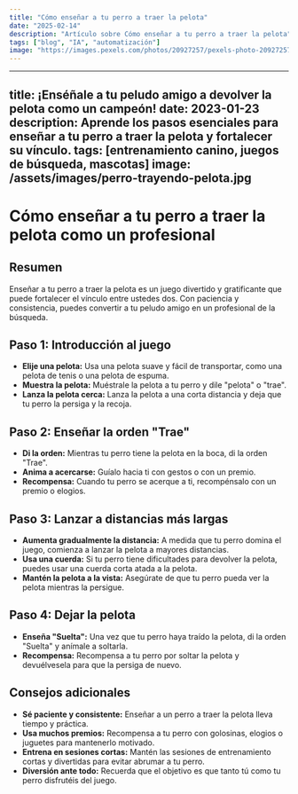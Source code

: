 ```yaml
---
title: "Cómo enseñar a tu perro a traer la pelota"
date: "2025-02-14"
description: "Artículo sobre Cómo enseñar a tu perro a traer la pelota"
tags: ["blog", "IA", "automatización"]
image: "https://images.pexels.com/photos/20927257/pexels-photo-20927257.jpeg?auto=compress&cs=tinysrgb&h=350"
---
```


---
title: ¡Enséñale a tu peludo amigo a devolver la pelota como un campeón!
date: 2023-01-23
description: Aprende los pasos esenciales para enseñar a tu perro a traer la pelota y fortalecer su vínculo.
tags: [entrenamiento canino, juegos de búsqueda, mascotas]
image: /assets/images/perro-trayendo-pelota.jpg
---

# Cómo enseñar a tu perro a traer la pelota como un profesional

## Resumen

Enseñar a tu perro a traer la pelota es un juego divertido y gratificante que puede fortalecer el vínculo entre ustedes dos. Con paciencia y consistencia, puedes convertir a tu peludo amigo en un profesional de la búsqueda.

## Paso 1: Introducción al juego

* **Elije una pelota:** Usa una pelota suave y fácil de transportar, como una pelota de tenis o una pelota de espuma.
* **Muestra la pelota:** Muéstrale la pelota a tu perro y dile "pelota" o "trae".
* **Lanza la pelota cerca:** Lanza la pelota a una corta distancia y deja que tu perro la persiga y la recoja.

## Paso 2: Enseñar la orden "Trae"

* **Di la orden:** Mientras tu perro tiene la pelota en la boca, di la orden "Trae".
* **Anima a acercarse:** Guíalo hacia ti con gestos o con un premio.
* **Recompensa:** Cuando tu perro se acerque a ti, recompénsalo con un premio o elogios.

## Paso 3: Lanzar a distancias más largas

* **Aumenta gradualmente la distancia:** A medida que tu perro domina el juego, comienza a lanzar la pelota a mayores distancias.
* **Usa una cuerda:** Si tu perro tiene dificultades para devolver la pelota, puedes usar una cuerda corta atada a la pelota.
* **Mantén la pelota a la vista:** Asegúrate de que tu perro pueda ver la pelota mientras la persigue.

## Paso 4: Dejar la pelota

* **Enseña "Suelta":** Una vez que tu perro haya traído la pelota, di la orden "Suelta" y anímale a soltarla.
* **Recompensa:** Recompensa a tu perro por soltar la pelota y devuélvesela para que la persiga de nuevo.

## Consejos adicionales

* **Sé paciente y consistente:** Enseñar a un perro a traer la pelota lleva tiempo y práctica.
* **Usa muchos premios:** Recompensa a tu perro con golosinas, elogios o juguetes para mantenerlo motivado.
* **Entrena en sesiones cortas:** Mantén las sesiones de entrenamiento cortas y divertidas para evitar abrumar a tu perro.
* **Diversión ante todo:** Recuerda que el objetivo es que tanto tú como tu perro disfrutéis del juego.